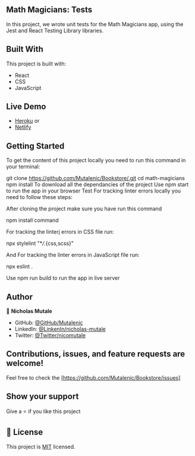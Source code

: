 ## Math Magicians: Tests
In this project, we wrote unit tests for the Math Magicians app, using the Jest and React Testing Library libraries.

## Built With
This project is built with: 
- React
- CSS
- JavaScript
## Live Demo
- [Heroku](https://mathmagicians21.herokuapp.com/)
or
- [Netlify](https://splendorous-profiterole-89276c.netlify.app/)

## Getting Started
To get the content of this project locally you need to run this command in your terminal:

git clone https://github.com/Mutalenic/Bookstore/.git
cd math-magicians
npm install To download all the dependancies of the project
Use npm start to run the app in your browser
Test
For tracking linter errors locally you need to follow these steps:

After cloning the project make sure you have run this command

npm install command

For tracking the linterj errors in CSS file run:

npx stylelint "\*_/_.{css,scss}"

And For tracking the linter errors in JavaScript file run:

npx eslint .

Use npm run build to run the app in live server

## Author 
👤 **Nicholas Mutale**
 
 - GitHub: [@GitHub/Mutalenic](https://github.com/Mutalenic)
 - LinkedIn: [@LinkenIn/nicholas-mutale](https://www.linkedin.com/in/nicholas-mutale-715714124/)
 - Twitter: [@Twitter/nicomutale](https://twitter.com/nicomutale)


## Contributions, issues, and feature requests are welcome!

Feel free to check the [https://github.com/Mutalenic/Bookstore/issues]

## Show your support

Give a ⭐️ if you like this project

## 📝 License

This project is [MIT](./MIT.md) licensed.
